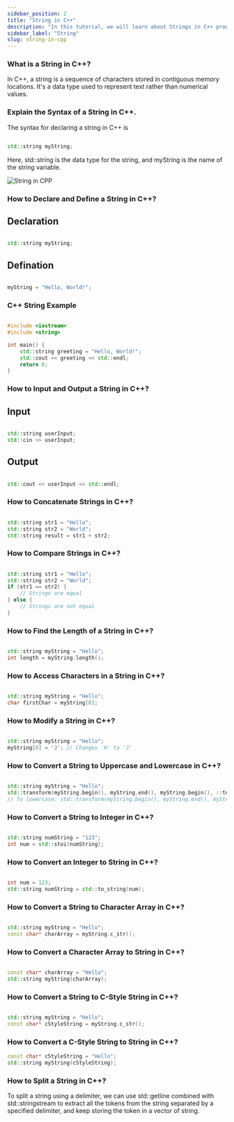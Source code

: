 ```yaml
---
sidebar_position: 2
title: "String in C++"
description: "In this tutorial, we will learn about Strings in C++ programming with the help of examples. A string is a sequence of characters that is used to represent text. In C++, strings are represented using the `std::string` class. The `std::string` class provides various member functions to manipulate strings."
sidebar_label: "String"
slug: string-in-cpp
---
```


### What is a String in C++?
In C++, a string is a sequence of characters stored in contiguous memory locations. It's a data type used to represent text rather than numerical values.

### Explain the Syntax of a String in C++.
The syntax for declaring a string in C++ is
```cpp

std::string myString;

```
Here, std::string is the data type for the string, and myString is the name of the string variable.

![String in CPP](../../static/img/day-10/string-in-cpp.png)


### How to Declare and Define a String in C++?

## Declaration
```cpp

std::string myString;

```
## Defination
```cpp

myString = "Hello, World!";

```

### C++ String Example

```cpp

#include <iostream>
#include <string>

int main() {
    std::string greeting = "Hello, World!";
    std::cout << greeting << std::endl;
    return 0;
}

```

### How to Input and Output a String in C++?

## Input
```cpp

std::string userInput;
std::cin >> userInput;

```
## Output
```cpp

std::cout << userInput << std::endl;

```

### How to Concatenate Strings in C++?
```cpp

std::string str1 = "Hello";
std::string str2 = "World";
std::string result = str1 + str2;

```

### How to Compare Strings in C++?

```cpp

std::string str1 = "Hello";
std::string str2 = "World";
if (str1 == str2) {
    // Strings are equal
} else {
    // Strings are not equal
}

```

### How to Find the Length of a String in C++?

```cpp

std::string myString = "Hello";
int length = myString.length();

```

### How to Access Characters in a String in C++?
```cpp

std::string myString = "Hello";
char firstChar = myString[0];

```

### How to Modify a String in C++?

```cpp

std::string myString = "Hello";
myString[0] = 'J'; // Changes 'H' to 'J'

```

### How to Convert a String to Uppercase and Lowercase in C++?

```cpp

std::string myString = "Hello";
std::transform(myString.begin(), myString.end(), myString.begin(), ::toupper);
// To lowercase: std::transform(myString.begin(), myString.end(), myString.begin(), ::tolower);

```

### How to Convert a String to Integer in C++?
```cpp

std::string numString = "123";
int num = std::stoi(numString);

```

### How to Convert an Integer to String in C++?
```cpp

int num = 123;
std::string numString = std::to_string(num);

```

### How to Convert a String to Character Array in C++?

```cpp

std::string myString = "Hello";
const char* charArray = myString.c_str();

```

###  How to Convert a Character Array to String in C++?

```cpp

const char* charArray = "Hello";
std::string myString(charArray);

```

### How to Convert a String to C-Style String in C++?

```cpp

std::string myString = "Hello";
const char* cStyleString = myString.c_str();

```

### How to Convert a C-Style String to String in C++?

```cpp
const char* cStyleString = "Hello";
std::string myString(cStyleString);

```

### How to Split a String in C++?
To split a string using a delimiter, we can use std::getline combined with std::stringstream to extract all the tokens from the string separated by a specified delimiter, and keep storing the token in a vector of string.